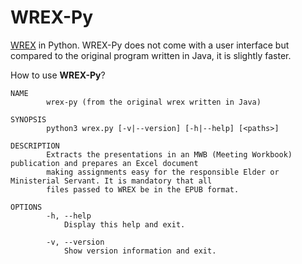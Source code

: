 # WREX-Py
[WREX](https://github.com/mikiTesf/wrex) in Python. WREX-Py does not come with a user interface but compared to the original program written in Java, it is slightly faster.

How to use **WREX-Py**?
```
NAME
        wrex-py (from the original wrex written in Java)

SYNOPSIS
        python3 wrex.py [-v|--version] [-h|--help] [<paths>]

DESCRIPTION
        Extracts the presentations in an MWB (Meeting Workbook) publication and prepares an Excel document
        making assignments easy for the responsible Elder or Ministerial Servant. It is mandatory that all
        files passed to WREX be in the EPUB format.

OPTIONS
        -h, --help
            Display this help and exit.

        -v, --version
            Show version information and exit.
```
